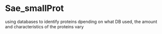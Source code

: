 # Sae_smallProt

using databases to identify proteins
dpending on what DB used, the amount and characteristics of the proteins vary
